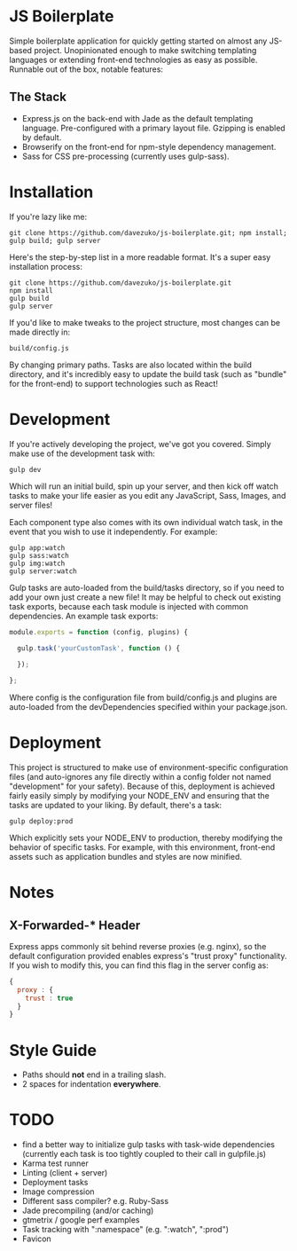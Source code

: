JS Boilerplate
==============

Simple boilerplate application for quickly getting started on almost any JS-based project. Unopinionated enough to make switching templating languages or extending front-end technologies as easy as possible. Runnable out of the box, notable features:

The Stack
---------

- Express.js on the back-end with Jade as the default templating language. Pre-configured with a primary layout file. Gzipping is enabled by default.
- Browserify on the front-end for npm-style dependency management.
- Sass for CSS pre-processing (currently uses gulp-sass).

Installation
============

If you're lazy like me:

```
git clone https://github.com/davezuko/js-boilerplate.git; npm install; gulp build; gulp server
```

Here's the step-by-step list in a more readable format. It's a super easy installation process:

```
git clone https://github.com/davezuko/js-boilerplate.git
npm install
gulp build
gulp server
```

If you'd like to make tweaks to the project structure, most changes can be made directly in:

```
build/config.js
```

By changing primary paths. Tasks are also located within the build directory, and it's incredibly easy to update the build task (such as "bundle" for the front-end) to support technologies such as React!

Development
===========

If you're actively developing the project, we've got you covered. Simply make use of the development task with:

```
gulp dev
```

Which will run an initial build, spin up your server, and then kick off watch tasks to make your life easier as you edit any JavaScript, Sass, Images, and server files!

Each component type also comes with its own individual watch task, in the event that you wish to use it independently. For example:

```
gulp app:watch
gulp sass:watch
gulp img:watch
gulp server:watch
```

Gulp tasks are auto-loaded from the build/tasks directory, so if you need to add your own just create a new file! It may be helpful to check out existing task exports, because each task module is injected with common dependencies. An example task exports:

```js
module.exports = function (config, plugins) {
  
  gulp.task('yourCustomTask', function () {

  });

};
```

Where config is the configuration file from build/config.js and plugins are auto-loaded from the devDependencies specified within your package.json.

Deployment
==========

This project is structured to make use of environment-specific configuration files (and auto-ignores any file directly within a config folder not named "development" for your safety). Because of this, deployment is achieved fairly easily simply by modifying your NODE_ENV and ensuring that the tasks are updated to your liking. By default, there's a task:

```
gulp deploy:prod
```

Which explicitly sets your NODE_ENV to production, thereby modifying the behavior of specific tasks. For example, with this environment, front-end assets such as application bundles and styles are now minified.

Notes
=====

X-Forwarded-* Header
--------------------

Express apps commonly sit behind reverse proxies (e.g. nginx), so the default configuration provided enables express's "trust proxy" functionality. If you wish to modify this, you can find this flag in the server config as:

```js
{
  proxy : {
    trust : true
  }
}
```

Style Guide
===========

- Paths should **not** end in a trailing slash.
- 2 spaces for indentation **everywhere**.

TODO
====

- find a better way to initialize gulp tasks with task-wide dependencies (currently each task is too tightly coupled to their call in gulpfile.js)
- Karma test runner
- Linting (client + server)
- Deployment tasks
- Image compression
- Different sass compiler? e.g. Ruby-Sass
- Jade precompiling (and/or caching)
- gtmetrix / google perf examples
- Task tracking with ":namespace" (e.g. ":watch", ":prod")
- Favicon